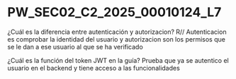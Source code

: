 # PW_SEC02_C2_2025_00010124_L7
¿Cuál es la diferencia entre autenticación y autorizacion?
R//  Autenticacion es comprobar la identidad del usuario y autorizacion son los permisos que se 
le dan a ese usuario al que se ha verificado

¿Cuál es la función del token JWT en la guía?
Prueba que ya se autentico el usuario en el backend y tiene acceso a las funcionalidades
